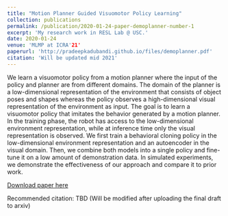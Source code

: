 ```yaml
---
title: "Motion Planner Guided Visuomotor Policy Learning"
collection: publications
permalink: /publication/2020-01-24-paper-demoplanner-number-1
excerpt: 'My research work in RESL Lab @ USC.'
date: 2020-01-24
venue: 'MLMP at ICRA'21'
paperurl: 'http://pradeepkadubandi.github.io/files/demoplanner.pdf'
citation: 'Will be updated mid 2021'
---
```

We learn a visuomotor policy from a motion planner where the input of the policy and planner are from different domains.
The domain of the planner is a low-dimensional representation of the environment that consists of object poses and shapes whereas the policy observes a high-dimensional visual representation of the environment as input. The goal is to learn a visuomotor policy that imitates the behavior generated by a motion planner. In the training phase, the robot has access to the low-dimensional environment representation, while at inference time only the visual representation is observed. We first train a behavioral cloning policy in the low-dimensional environment representation and an autoencoder in the visual domain. Then, we combine both models into a single policy and fine-tune it on a low amount of demonstration data. In simulated experiments, we demonstrate the effectiveness of our approach and compare it to prior work.

[Download paper here](http://pradeepkadubandi.github.io/files/demoplanner.pdf)

Recommended citation: TBD (Will be modified after uploading the final draft to arxiv)